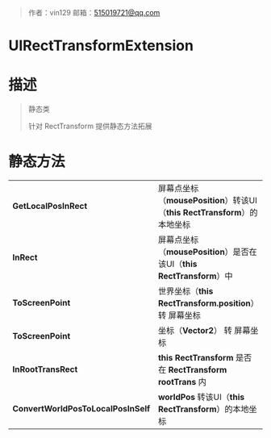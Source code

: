 >作者：vin129     邮箱：515019721@qq.com

# UIRectTransformExtension

# 描述

> 静态类
>
> 针对 RectTransform 提供静态方法拓展

# 静态方法

|                                     |                                                              |
| ----------------------------------- | ------------------------------------------------------------ |
| **GetLocalPosInRect**               | 屏幕点坐标（**mousePosition**）转该UI（**this RectTransform**）的本地坐标 |
| **InRect**                          | 屏幕点坐标（**mousePosition**）是否在该UI（**this RectTransform**）中 |
| **ToScreenPoint**                   | 世界坐标（**this RectTransform.position**） 转 屏幕坐标      |
| **ToScreenPoint**                   | 坐标（**Vector2**） 转 屏幕坐标                              |
| **InRootTransRect**                 | **this RectTransform** 是否在  **RectTransform rootTrans** 内 |
| **ConvertWorldPosToLocalPosInSelf** | **worldPos** 转该UI（**this RectTransform**）的本地坐标      |

